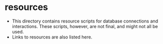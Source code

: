 # resources 
- This directory contains resource scripts for database connections and interactions. These scripts, however, are not final, and might not all be used. 
- Links to resources are also listed here. 
